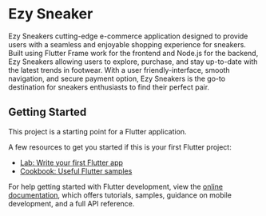 # Ezy Sneaker

Ezy Sneakers cutting-edge e-commerce application designed to provide users with a seamless and enjoyable shopping experience for sneakers. Built using Flutter Frame work for the frontend and Node.js for the backend, Ezy Sneakers allowing users to explore, purchase, and stay up-to-date with the latest trends in footwear. With a user friendly-interface, smooth navigation, and secure payment option, Ezy Sneakers is the go-to destination for sneakers enthusiasts to find their perfect pair.

## Getting Started

This project is a starting point for a Flutter application.

A few resources to get you started if this is your first Flutter project:

- [Lab: Write your first Flutter app](https://docs.flutter.dev/get-started/codelab)
- [Cookbook: Useful Flutter samples](https://docs.flutter.dev/cookbook)

For help getting started with Flutter development, view the
[online documentation](https://docs.flutter.dev/), which offers tutorials,
samples, guidance on mobile development, and a full API reference.
